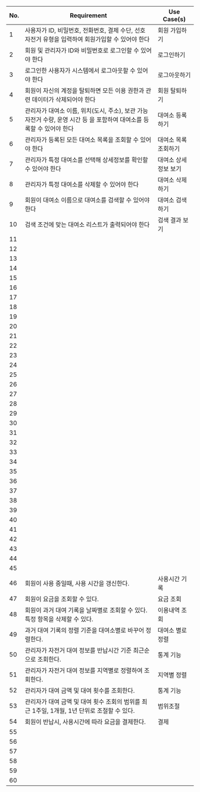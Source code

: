 | No. | Requirement | Use Case(s)  |
|-----|-------------|--------------|
| 1   | 사용자가 ID, 비밀번호, 전화번호, 결제 수단, 선호 자전거 유형을 입력하여 회원가입할 수 있어야 한다 | 회원 가입하기 | 
| 2   |	회원 및 관리자가 ID와 비밀번호로 로그인할 수 있어야 한다 | 로그인하기 |
| 3   | 로그인한 사용자가 시스템에서 로그아웃할 수 있어야 한다 | 로그아웃하기 |
| 4   | 회원이 자신의 계정을 탈퇴하면 모든 이용 권한과 관련 데이터가 삭제되어야 한다 | 회원 탈퇴하기 |
| 5   | 관리자가 대여소 이름, 위치(도시, 주소), 보관 가능 자전거 수량, 운영 시간 등 을 포함하여 대여소를 등록할 수 있어야 한다 | 대여소 등록하기 |
| 6   | 관리자가 등록된 모든 대여소 목록을 조회할 수 있어야 한다 | 대여소 목록 조회하기 |
| 7   | 관리자가 특정 대여소를 선택해 상세정보를 확인할 수 있어야 한다 | 대여소 상세정보 보기 |
| 8   | 관리자가 특정 대여소를 삭제할 수 있어야 한다 | 대여소 삭제하기 |
| 9   | 회원이 대여소 이름으로 대여소를 검색할 수 있어야 한다 | 대여소 검색하기 |
| 10  | 검색 조건에 맞는 대여소 리스트가 출력되어야 한다 | 검색 결과 보기 |
| 11  |             |              |
| 12  |             |              |
| 13  |             |              |
| 14  |             |              |
| 15  |             |              |
| 16  |             |              |
| 17  |             |              |
| 18  |             |              |
| 19  |             |              |
| 20  |             |              |
| 21  |             |              |
| 22  |             |              |
| 23  |             |              |
| 24  |             |              |
| 25  |             |              |
| 26  |             |              |
| 27  |             |              |
| 28  |             |              |
| 29  |             |              |
| 30  |             |              |
| 31  |             |              |
| 32  |             |              |
| 33  |             |              |
| 34  |             |              |
| 35  |             |              |
| 36  |             |              |
| 37  |             |              |
| 38  |             |              |
| 39  |             |              |
| 40  |             |              |
| 41  |             |              |
| 42  |             |              |
| 43  |             |              |
| 44  |             |              |
| 45  |             |              |
| 46  |     회원이 사용 중일때, 사용 시간을 갱신한다.        |     사용시간 기록      |
| 47  |         회원이 요금을 조회할 수 있다.    |   요금 조회     |
| 48  |      회원이 과거 대여 기록을 날짜별로 조회할 수 있다. 특정 항목을 삭제할 수 있다.    |      이용내역 조회        |
| 49  |       과거 대여 기록의 정렬 기준을 대여소별로 바꾸어 정렬한다.     |      대여소 별로 정렬        |
| 50  |       관리자가 자전거 대여 정보를 반납시간 기준 최근순으로 조회한다.     |       통계 기능       |
| 51  |       관리자가 자전거 대여 정보를 지역별로 정렬하여 조회한다.      |      지역별 정렬        |
| 52  |       관리자가 대여 금액 및 대여 횟수를 조회한다.      |       통계  기능     |
| 53  |      관리자가 대여 금액 및 대여 횟수 조회의 범위를 최근 1주일, 1개월, 1년 단위로 조절할 수 있다.  |   범위조절         |
| 54  |      회원이 반납시, 사용시간에 따라 요금을 결제한다.       |     결제       |
| 55  |             |              |
| 56  |             |              |
| 57  |             |              |
| 58  |             |              |
| 59  |             |              |
| 60  |             |              |
